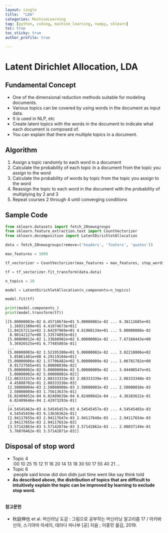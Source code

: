 ```yaml
---
layout: single
title:  "LDA"
categories: MachineLearning
tag: [python, coding, machine_learning, numpy, sklearn]
toc: true
toc_sticky: true
author_profile: true

---
```


# Latent Dirichlet Allocation, LDA

## Fundamental Concept

- One of the dimensional reduction methods suitable for modeling documents.
- Various topics can be covered by using words in the document as input data.
- It is used in NLP, etc
- Create latent topics with the words in the document to indicate what each document is composed of.
- You can explain that there are multiple topics in a document.

## Algorithm
1. Assign a topic randomly to each word in a document
2. Calculate the probability of each topic in a document from the topic you assign to the word
3. Calculate the probability of words by topic from the topic you assign to the word
4. Reassign the topic to each word in the document with the probability of multiplying by 2 and 3
5. Repeat courses 2 through 4 until converging conditions

## Sample Code


```python
from sklearn.datasets import fetch_20newsgroups
from sklearn.feature_extraction.text import CountVectorizer
from sklearn.decomposition import LatentDirichletAllocation

data = fetch_20newsgroups(remove=('headers', 'footers', 'quotes'))

max_features = 1000

tf_vectorizer = CountVectorizer(max_features = max_features, stop_words = 'english')

tf = tf_vectorizer.fit_transform(data.data)

n_topics = 20

model = LatentDirichletAllocation(n_components=n_topics)

model.fit(tf)

print(model.components_)
print(model.transform(tf))
```

    [[5.00000003e-02 6.45710674e+01 5.00000001e-02 ... 6.38112685e+01
      1.16031380e+01 4.41074673e+01]
     [1.04157211e+02 2.64297969e+01 4.61960134e+01 ... 5.00000008e-02
      8.90142127e+00 2.33574093e+01]
     [5.00000012e-02 1.33680902e+02 5.00000002e-02 ... 7.67160443e+00
      5.36926525e+01 6.77485803e-01]
     ...
     [5.00000003e-02 2.52195300e+01 5.00000002e-02 ... 3.02218006e+02
      5.85861481e+00 4.29119104e+01]
     [5.00000006e-02 1.57706482e+02 5.00000009e-02 ... 1.06781782e+00
      8.91727565e+01 5.00000030e-02]
     [5.00000002e-02 5.00000004e-02 5.00000009e-02 ... 3.04400547e+01
      5.00000002e-02 5.00000002e-02]]
    [[2.08333337e-03 2.08333333e-03 2.08333339e-03 ... 2.08333340e-03
      4.45888702e-01 2.08333336e-03]
     [2.50000004e-03 2.50000000e-03 2.50000003e-03 ... 2.50000010e-03
      2.50000009e-03 1.75613637e-01]
     [6.02409652e-04 6.02409639e-04 6.02409642e-04 ... 4.36103622e-01
      6.02409646e-04 2.42973293e-01]
     ...
     [4.54545463e-03 4.54545457e-03 4.54545457e-03 ... 4.54545465e-03
      4.54545459e-03 9.13636362e-01]
     [2.94117655e-03 2.94117647e-03 2.94117648e-03 ... 2.94117654e-03
      2.94117655e-03 2.94117653e-03]
     [3.57142863e-03 3.57142874e-03 3.57142862e-03 ... 2.00037149e-01
      5.76870462e-01 3.57142871e-03]]
    

## Disposal of stop word

- Topic 4<br>
    :00 10 25 15 12 11 16 20 14 13 18 30 50 17 55 40 21 ...
- Topic 6<br>
    :people said know did don didn just time went like say think told
- **As described above, the distribution of topics that are difficult to intuitively explain the topic can be improved by learning to exclude stop word.**


```python

```

#### 참고문헌

- 秋庭伸也 et al. 머신러닝 도감 : 그림으로 공부하는 머신러닝 알고리즘 17 / 아키바 신야, 스기야마 아세이, 데라다 마나부 [공] 지음 ; 이중민 옮김, 2019.